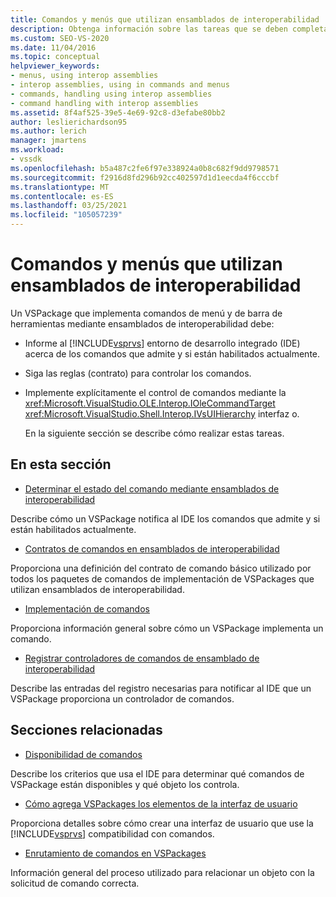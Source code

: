 ```yaml
---
title: Comandos y menús que utilizan ensamblados de interoperabilidad | Microsoft Docs
description: Obtenga información sobre las tareas que se deben completar al implementar comandos de menús y barras de herramientas en un VSPackage mediante ensamblados de interoperabilidad.
ms.custom: SEO-VS-2020
ms.date: 11/04/2016
ms.topic: conceptual
helpviewer_keywords:
- menus, using interop assemblies
- interop assemblies, using in commands and menus
- commands, handling using interop assemblies
- command handling with interop assemblies
ms.assetid: 8f4af525-39e5-4e69-92c8-d3efabe80bb2
author: leslierichardson95
ms.author: lerich
manager: jmartens
ms.workload:
- vssdk
ms.openlocfilehash: b5a487c2fe6f97e338924a0b8c682f9dd9798571
ms.sourcegitcommit: f2916d8fd296b92cc402597d1d1eecda4f6cccbf
ms.translationtype: MT
ms.contentlocale: es-ES
ms.lasthandoff: 03/25/2021
ms.locfileid: "105057239"
---
```

# <a name="commands-and-menus-that-use-interop-assemblies"></a>Comandos y menús que utilizan ensamblados de interoperabilidad
Un VSPackage que implementa comandos de menú y de barra de herramientas mediante ensamblados de interoperabilidad debe:

- Informe al [!INCLUDE[vsprvs](../../code-quality/includes/vsprvs_md.md)] entorno de desarrollo integrado (IDE) acerca de los comandos que admite y si están habilitados actualmente.

- Siga las reglas (contrato) para controlar los comandos.

- Implemente explícitamente el control de comandos mediante la <xref:Microsoft.VisualStudio.OLE.Interop.IOleCommandTarget> <xref:Microsoft.VisualStudio.Shell.Interop.IVsUIHierarchy> interfaz o.

  En la siguiente sección se describe cómo realizar estas tareas.

## <a name="in-this-section"></a>En esta sección
- [Determinar el estado del comando mediante ensamblados de interoperabilidad](../../extensibility/internals/determining-command-status-by-using-interop-assemblies.md)

 Describe cómo un VSPackage notifica al IDE los comandos que admite y si están habilitados actualmente.

- [Contratos de comandos en ensamblados de interoperabilidad](../../extensibility/internals/command-contracts-in-interop-assemblies.md)

 Proporciona una definición del contrato de comando básico utilizado por todos los paquetes de comandos de implementación de VSPackages que utilizan ensamblados de interoperabilidad.

- [Implementación de comandos](../../extensibility/internals/command-implementation.md)

 Proporciona información general sobre cómo un VSPackage implementa un comando.

- [Registrar controladores de comandos de ensamblado de interoperabilidad](../../extensibility/internals/registering-interop-assembly-command-handlers.md)

 Describe las entradas del registro necesarias para notificar al IDE que un VSPackage proporciona un controlador de comandos.

## <a name="related-sections"></a>Secciones relacionadas
- [Disponibilidad de comandos](../../extensibility/internals/command-availability.md)

 Describe los criterios que usa el IDE para determinar qué comandos de VSPackage están disponibles y qué objeto los controla.

- [Cómo agrega VSPackages los elementos de la interfaz de usuario](../../extensibility/internals/how-vspackages-add-user-interface-elements.md)

 Proporciona detalles sobre cómo crear una interfaz de usuario que use la [!INCLUDE[vsprvs](../../code-quality/includes/vsprvs_md.md)] compatibilidad con comandos.

- [Enrutamiento de comandos en VSPackages](../../extensibility/internals/command-routing-in-vspackages.md)

 Información general del proceso utilizado para relacionar un objeto con la solicitud de comando correcta.
